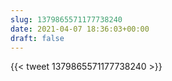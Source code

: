 ```yaml
---
slug: 1379865571177738240
date: 2021-04-07 18:36:03+00:00
draft: false
---
```


{{< tweet 1379865571177738240 >}}
